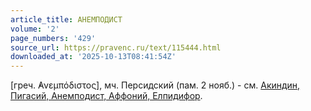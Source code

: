 ```yaml
---
article_title: АНЕМПОДИСТ
volume: '2'
page_numbers: '429'
source_url: https://pravenc.ru/text/115444.html
downloaded_at: '2025-10-13T08:41:54Z'
---
```


[греч. ̓Ανεμπόδιστος], мч. Персидский (пам. 2 нояб.) - см. [Акиндин, Пигасий, Анемподист, Аффоний, Елпидифор](<https://pravenc.ru/text/Акиндин  Пигасий  Анемподист  Аффоний  Елпидифор.html>).
